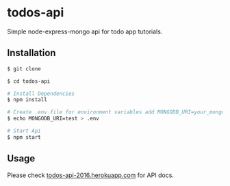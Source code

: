 # todos-api

Simple node-express-mongo api for todo app tutorials.

## Installation
```bash
$ git clone

$ cd todos-api

# Install Dependencies
$ npm install

# Create .env file for environment variables add MONGODB_URI=your_mongo_uri
$ echo MONGODB_URI=test > .env

# Start Api
$ npm start
```

## Usage
Please check [todos-api-2016.herokuapp.com](https://todos-api-2016.herokuapp.com/) for API docs.
